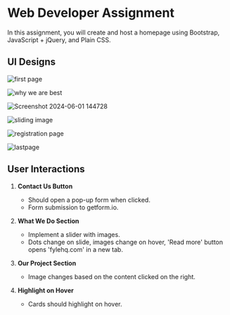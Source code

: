 # Web Developer Assignment

In this assignment, you will create and host a homepage using Bootstrap, JavaScript + jQuery, and Plain CSS.

## UI Designs
![first page](https://github.com/i0am0arunava/my_react/assets/141677292/3989ac48-c222-48fc-98b5-3317c8091827)

![why we are best](https://github.com/i0am0arunava/my_react/assets/141677292/1a366f06-20d4-48fc-bb27-17c397979993)

![Screenshot 2024-06-01 144728](https://github.com/i0am0arunava/my_react/assets/141677292/0a9a3284-793c-4297-8035-b3eeecdb3d33)

![sliding image](https://github.com/i0am0arunava/my_react/assets/141677292/5b88e80c-9d4f-473d-8b37-5c41b14657e0)

![registration page](https://github.com/i0am0arunava/my_react/assets/141677292/d728f5d0-96b1-4fb7-b570-eee689a14e2f)

![lastpage](https://github.com/i0am0arunava/my_react/assets/141677292/2245c868-95be-4457-ba2b-acc286d586e9)


## User Interactions

1. **Contact Us Button**
   - Should open a pop-up form when clicked.
   - Form submission to getform.io.

2. **What We Do Section**
   - Implement a slider with images.
   - Dots change on slide, images change on hover, 'Read more' button opens 'fylehq.com' in a new tab.

3. **Our Project Section**
   - Image changes based on the content clicked on the right.

4. **Highlight on Hover**
   - Cards should highlight on hover.

